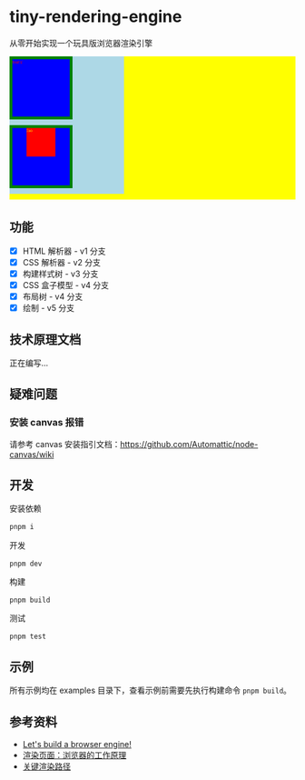 # tiny-rendering-engine

从零开始实现一个玩具版浏览器渲染引擎

![](examples/example.png)

## 功能

* [x] HTML 解析器 - v1 分支
* [x] CSS 解析器 - v2 分支
* [x] 构建样式树 - v3 分支
* [x] CSS 盒子模型 - v4 分支
* [x] 布局树 - v4 分支
* [x] 绘制 - v5 分支

## 技术原理文档

正在编写...

## 疑难问题

### 安装 canvas 报错

请参考 canvas 安装指引文档：<https://github.com/Automattic/node-canvas/wiki>

## 开发
安装依赖
```sh
pnpm i
```
开发
```
pnpm dev
```
构建
```
pnpm build
```
测试
```
pnpm test
```

## 示例
所有示例均在 examples 目录下，查看示例前需要先执行构建命令 `pnpm build`。

## 参考资料

* [Let's build a browser engine!](https://limpet.net/mbrubeck/2014/08/08/toy-layout-engine-1.html)
* [渲染页面：浏览器的工作原理](https://developer.mozilla.org/zh-CN/docs/Web/Performance/How_browsers_work)
* [关键渲染路径](https://developer.mozilla.org/zh-CN/docs/Web/Performance/Critical_rendering_path)
